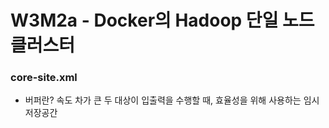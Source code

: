 # W3M2a - Docker의 Hadoop 단일 노드 클러스터

### core-site.xml

- 버퍼란?
속도 차가 큰 두 대상이 입출력을 수행할 때, 효율성을 위해 사용하는 임시 저장공간
